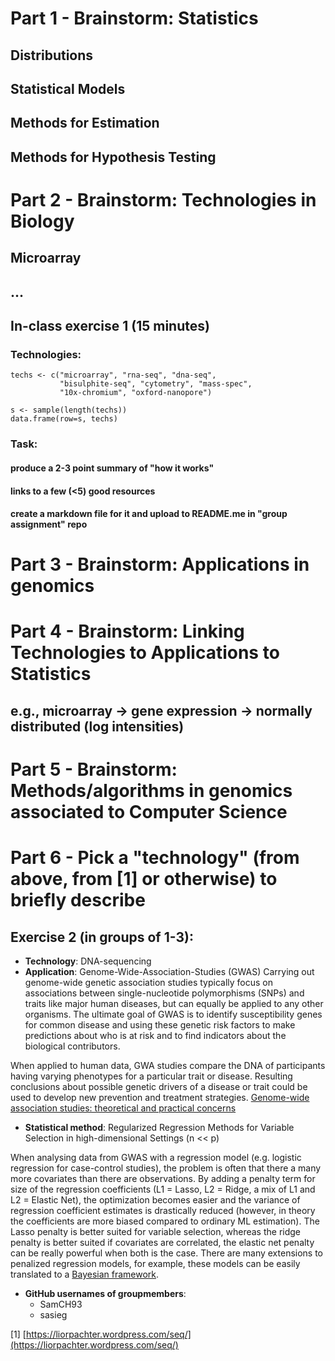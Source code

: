 
# Part 1 - Brainstorm: Statistics

## Distributions
## Statistical Models
## Methods for Estimation
## Methods for Hypothesis Testing

# Part 2 - Brainstorm: Technologies in Biology

## Microarray
## ...

## In-class exercise 1 (15 minutes)

### Technologies: 

```{r}
techs <- c("microarray", "rna-seq", "dna-seq", 
           "bisulphite-seq", "cytometry", "mass-spec", 
           "10x-chromium", "oxford-nanopore")

s <- sample(length(techs))
data.frame(row=s, techs)
```

### Task: 
#### produce a 2-3 point summary of "how it works"
#### links to a few (<5) good resources
#### create a markdown file for it and upload to README.me in "group assignment" repo

# Part 3 - Brainstorm: Applications in genomics 

# Part 4 - Brainstorm: Linking Technologies to Applications to Statistics

## e.g., microarray -> gene expression -> normally distributed (log intensities)

# Part 5 - Brainstorm: Methods/algorithms in genomics associated to Computer Science

# Part 6 - Pick a "technology" (from above, from [1] or otherwise) to briefly describe

## Exercise 2 (in groups of 1-3): 
<!-- ### Goal: 
#### write ~2 sentences about what the method does
#### again, make the link (technology -> application -> statistics)
#### list the github usernames of everyone in your group
#### submit a pull request to brainstorm_modified.md -->

* **Technology**: DNA-sequencing
* **Application**: Genome-Wide-Association-Studies (GWAS)
Carrying out genome-wide genetic association studies typically focus on associations between single-nucleotide polymorphisms (SNPs) and traits like major human diseases, but can equally be applied to any other organisms.
The ultimate goal of GWAS is to identify susceptibility genes for common disease and using these genetic risk factors to make predictions about who is at risk and to find indicators about the biological contributors.

When applied to human data, GWA studies compare the DNA of participants having varying phenotypes for a particular trait or disease. Resulting conclusions about possible genetic drivers of a disease or trait could be used to develop new prevention and treatment strategies.
[Genome-wide association studies: theoretical and practical concerns](https://www.nature.com/articles/nrg1522)
* **Statistical method**: Regularized Regression Methods for Variable Selection in high-dimensional Settings (n << p)

When analysing data from GWAS with a regression model (e.g. logistic regression for case-control studies), the problem is often that there a many more covariates than there are observations. By adding a penalty term for size of the regression coefficients (L1 = Lasso, L2 = Ridge, a mix of L1 and L2 = Elastic Net), the optimization becomes easier and the variance of regression coefficient estimates is drastically reduced (however, in theory the coefficients are more biased compared to ordinary ML estimation). The Lasso penalty is better suited for variable selection, whereas the ridge penalty is better suited if covariates are correlated, the elastic net penalty can be really powerful when both is the case. There are many extensions to penalized regression models, for example, these models can be easily translated to a [Bayesian framework](https://academic.oup.com/bioinformatics/article/27/4/516/197666).

* **GitHub usernames of groupmembers**:
  * SamCH93
  * sasieg

[1] [https://liorpachter.wordpress.com/seq/](https://liorpachter.wordpress.com/seq/)



